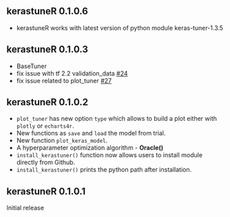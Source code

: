 
## kerastuneR 0.1.0.6

* kerastuneR works with latest version of python module keras-tuner-1.3.5

## kerastuneR 0.1.0.3

* BaseTuner
* fix issue with tf 2.2 validation_data [#24](https://github.com/EagerAI/kerastuneR/issues/24)
* fix issue related to plot_tuner [#27](https://github.com/EagerAI/kerastuneR/issues/27)

## kerastuneR 0.1.0.2

* `plot_tuner` has new option `type` which allows to build a plot either with `plotly` or `echarts4r`.
* New functions as `save` and `load` the model from trial.
* New function `plot_keras_model`.
* A hyperparameter optimization algorithm - __Oracle()__
* `install_kerastuner()` function now allows users to install module directly from Github.
* `install_kerastuner()` prints the python path after installation.


## kerastuneR 0.1.0.1

Initial release




